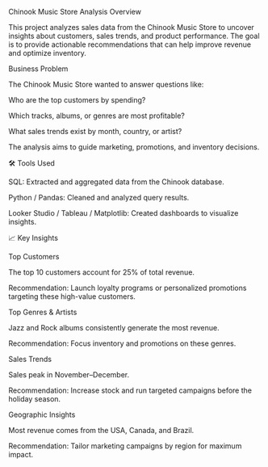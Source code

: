 Chinook Music Store Analysis
 Overview

This project analyzes sales data from the Chinook Music Store to uncover insights about customers, sales trends, and product performance. The goal is to provide actionable recommendations that can help improve revenue and optimize inventory.

 Business Problem

The Chinook Music Store wanted to answer questions like:

Who are the top customers by spending?

Which tracks, albums, or genres are most profitable?

What sales trends exist by month, country, or artist?

The analysis aims to guide marketing, promotions, and inventory decisions.

🛠️ Tools Used

SQL: Extracted and aggregated data from the Chinook database.

Python / Pandas: Cleaned and analyzed query results.

Looker Studio / Tableau / Matplotlib: Created dashboards to visualize insights.

📈 Key Insights

Top Customers

The top 10 customers account for 25% of total revenue.

Recommendation: Launch loyalty programs or personalized promotions targeting these high-value customers.

Top Genres & Artists

Jazz and Rock albums consistently generate the most revenue.

Recommendation: Focus inventory and promotions on these genres.

Sales Trends

Sales peak in November–December.

Recommendation: Increase stock and run targeted campaigns before the holiday season.

Geographic Insights

Most revenue comes from the USA, Canada, and Brazil.

Recommendation: Tailor marketing campaigns by region for maximum impact.

